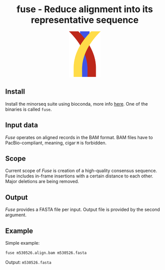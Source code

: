<h1 align="center">
    fuse - Reduce alignment into its representative sequence
</h1>

<p align="center">
  <img src="img/fuse.png" alt="Logo of Fuse" width="100px"/>
</p>

## Install
Install the minorseq suite using bioconda, more info [here](../README.md).
One of the binaries is called `fuse`.

## Input data
*Fuse* operates on aligned records in the BAM format.
BAM files have to PacBio-compliant, meaning, cigar `M` is forbidden.

## Scope
Current scope of *Fuse* is creation of a high-quality consensus sequence.
Fuse includes in-frame insertions with a certain distance to each other.
Major deletions are being removed.

## Output
*Fuse* provides a FASTA file per input. Output file is provided by the second
argument.

## Example
Simple example:
```
fuse m530526.align.bam m530526.fasta
```

Output: `m530526.fasta`